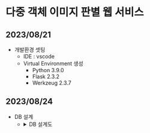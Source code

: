 # 다중 객체 이미지 판별 웹 서비스

## 2023/08/21
- 개발환경 셋팅
    - IDE : vscode
    - Virtual Environment 생성
        - Python 3.9.0
        - Flask 2.3.2
        - Werkzeug 2.3.7
## 2023/08/24
- DB 설계
    - <details>
          <summary>DB 설계도</summary>
          <img src="https://github.com/honeydanji/Team_Project/assets/129818881/7ca695d2-15e4-4482-806e-387443932d2c"/>
      </details>

